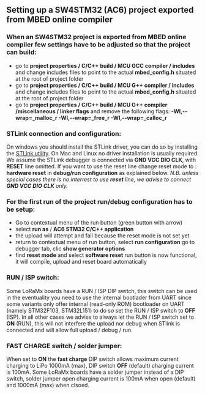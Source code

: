 ## Setting up a SW4STM32 (AC6) project exported from MBED online compiler


### When an SW4STM32 project is exported from MBED online compiler few settings have to be adjusted so that the project can build:

* go to **project properties / C/C++ build / MCU GCC compiler / includes** and change includes files to point to the actual **mbed_config.h** situated at the root of project folder
* go to **project properties / C/C++ build / MCU G++ compiler / includes** and change includes files to point to the actual **mbed_config.h** situated at the root of project folder
* go to **project properties / C/C++ build / MCU G++ compiler /miscellaneous / linker flags** and remove the following flags: **-Wl,--wrap=_malloc_r -Wl,--wrap=_free_r -Wl,--wrap=_calloc_r**


### STLink connection and configuration:

On windows you should install the STLink driver, you can do so by installing the [STLink utility](http://www.st.com/en/development-tools/stsw-link004.html). On Mac and Linux no driver installation is usually required.
We assume the STLink debugger is connected via **GND VCC DIO CLK**, with **RESET** line omitted.
If you want to use the reset line change reset mode to : **hardware reset** in **debug/run configuration** as explained below. 
_N.B. unless special cases there is no interrest to use **reset** line, we advise to connect **GND VCC DIO CLK** only._ 


### For the first run of the project run/debug configuration has to be setup:

* Go to contextual menu of the run button (green button with arrow)
* select **run as** / **AC6 STM32 C/C++ application**
* the upload will attempt and fail because the reset mode is not set yet
* return to contextual menu of run button, select **run configuration** go to debugger tab, clic **show generator options**
* find **reset mode** and select **software reset** run button is now functional, it will compile, upload and reset board automatically


### RUN / ISP switch:

Some LoRaMx boards have a RUN / ISP DIP switch, this switch can be used in the eventuality you need to use the internal bootlader from UART since some variants only offer internal (read-only ROM) bootloader on UART (namely STM32F103, STM32L151) to do so set the RUN / ISP switch to **OFF** (ISP). In all other cases we advise to always let the RUN / ISP switch set to **ON** (RUN), this will not interfere the upload nor debug when STlink is connected and will allow full upload / debug / run.


### FAST CHARGE switch / solder jumper:

When set to **ON** the **fast charge** DIP switch allows maximum current charging to LiPo 1000mA (max), DIP switch **OFF** (default) charging current is 100mA. Some LoRaMx boards have a solder jumper instead of a DIP switch, solder jumper open charging current is 100mA when open (default) and 1000mA (max) when clsoed. 
